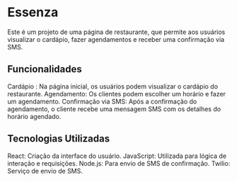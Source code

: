 # Essenza
Este é um projeto de uma página de restaurante, que permite aos usuários visualizar o cardápio, fazer agendamentos e receber uma confirmação via SMS.

## Funcionalidades
Cardápio : Na página inicial, os usuários podem visualizar o cardápio do restaurante.
Agendamento: Os clientes podem escolher um horário e fazer um agendamento.
Confirmação via SMS: Após a confirmação do agendamento, o cliente recebe uma mensagem SMS com os detalhes do horário agendado.

## Tecnologias Utilizadas
React: Criação da interface do usuário.
JavaScript: Utilizada para lógica de interação e requisições.
Node.js: Para envio de SMS de confirmação.
Twilio: Serviço de envio de SMS.
